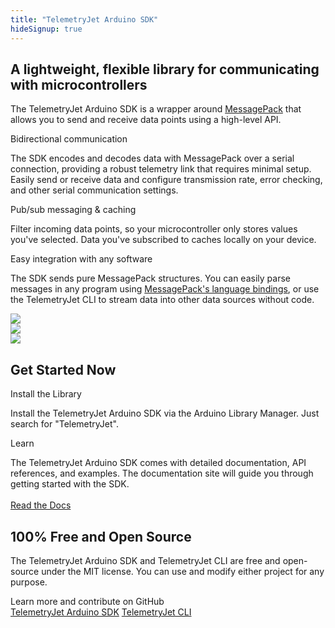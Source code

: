```yaml
---
title: "TelemetryJet Arduino SDK"
hideSignup: true
---
```

<div class="sectionWrapper overflowHiddenSection">
    <section class="landingSection">
        <div class="sectionBackground">
		</div>
		<div class="sectionForeground">
			<div class="row top-xs between-xs">
				<div class="col-xs-12 col-md-6" style="z-index: 1;">
                    <h1>A lightweight, flexible library for communicating with microcontrollers</h1>
                    <p>
                    The TelemetryJet Arduino SDK is a wrapper around <a href="https://msgpack.org/index.html">MessagePack</a> that allows you to send and receive data points using a high-level API. 
					<div class="landingPageOutlineHeading">
						Bidirectional communication
					</div>
                    <p>
					The SDK encodes and decodes data with MessagePack over a serial connection, providing a robust telemetry link that requires minimal setup. Easily send or receive data and configure transmission rate, error checking, and other serial communication settings.
                    </p>
					<div class="landingPageOutlineHeading">
						Pub/sub messaging & caching
					</div>
                    <p>
                    Filter incoming data points, so your microcontroller only stores values you've selected. Data you've subscribed to caches locally on your device.
                    </p>
					<div class="landingPageOutlineHeading">
						Easy integration with any software
					</div>
                    <p>
                    The SDK sends pure MessagePack structures. You can easily parse messages in any program using <a href="https://msgpack.org/index.html">MessagePack's language bindings</a>, or use the TelemetryJet CLI to stream data into other data sources without code.
                    </p>
                </div>
				<div class="col-xs-0 col-sm-0 col-md-0 col-lg-6">
					<img id="arduinoSdkLargeImage" src="/img/arduino-sdk-robot.png" />
				</div>
				<div class="col-xs-0 col-sm-0 col-md-6 col-lg-0">
					<img id="arduinoSdkMediumImage" src="/img/arduino-sdk-robot.png" />
				</div>
				<div class="col-xs-12 col-sm-12 col-md-0 col-lg-0">
					<img id="arduinoSdkSmallImage" src="/img/arduino-sdk-robot.png" />
				</div>
			</div>
			<div class="clearfix"></div>
		</div>
    </section>
</div>
<div class="sectionWrapper landingSectionHighlight overflowHiddenSection secondaryHero bp3-dark">
    <section class="landingSection">
        <div class="sectionBackground">
		</div>
		<div class="sectionForeground">
			<div class="row top-xs between-xs">
				<div class="col-xs-12">
					<h1>Get Started Now</h1>
				</div>
				<div class="col-xs-12 col-md-6">
					<div class="landingPageOutlineHeading">
						Install the Library
					</div>
					<p>
					Install the TelemetryJet Arduino SDK via the Arduino Library Manager. Just search for "TelemetryJet".
					</p>
				</div>
				<div class="col-xs-12 col-md-6">
					<div class="landingPageOutlineHeading">
						Learn
					</div>
					<p>
					The TelemetryJet Arduino SDK comes with detailed documentation, API references, and examples. The documentation site will guide you through getting started with the SDK.<br /><br /><a href="https://docs.telemetryjet.com/arduino_sdk/" class="bp3-button bp3-large bp3-primary bp3-intent-primary bp3-fill bp3-icon-arrow-right">Read the Docs</span></a>
					</p>
				</div>
			</div>
	</section>
</div>
<div class="sectionWrapper">
    <section class="landingSection">
        <div class="sectionBackground">
		</div>
		<div class="sectionForeground">
			<div class="row middle-xs between-xs">
				<div class="col-xs-12 col-md-6">
					<h1>100% Free and Open Source</h1>
					<p>
					The TelemetryJet Arduino SDK and TelemetryJet CLI are free and open-source under the MIT license. You can use and modify either project for any purpose.<br />
				</div>
				<div class="col-xs-12 col-md-6 col-lg-5">
					<div class="landingPageOutlineHeading">
						Learn more and contribute on GitHub
					</div>
					<a href="https://github.com/telemetryjet/telemetryjet-arduino-sdk" class="bp3-button bp3-large bp3-primary bp3-intent-primary bp3-icon-git-branch bp3-fill bp3-outlined-button">TelemetryJet Arduino SDK</a>
					<a href="https://github.com/telemetryjet/telemetryjet-cli" class="bp3-button bp3-large bp3-primary bp3-intent-primary bp3-icon-git-branch bp3-fill bp3-outlined-button">TelemetryJet CLI</a>
				</div>
			</div>
	</section>
</div>